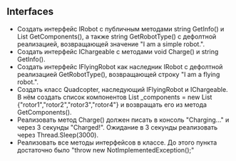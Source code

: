 ﻿## Interfaces

* Создать интерфейс IRobot с публичным методами string GetInfo() и List GetComponents(), а также string GetRobotType() с дефолтной реализацией, возвращающей значение "I am a simple robot.".
* Создать интерфейс IChargeable с методами void Charge() и string GetInfo().
* Создать интерфейс IFlyingRobot как наследник IRobot с дефолтной реализацией GetRobotType(), возвращающей строку "I am a flying robot.".
* Создать класс Quadcopter, наследующий IFlyingRobot и IChargeable. В нём создать список компонентов List _components = new List {"rotor1","rotor2","rotor3","rotor4"} и возвращать его из метода GetComponents().
* Реализовать метод Charge() должен писать в консоль "Charging..." и через 3 секунды "Charged!". Ожидание в 3 секунды реализовать через Thread.Sleep(3000).
* Реализовать все методы интерфейсов в классе. До этого пункта достаточно было "throw new NotImplementedException();"
